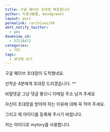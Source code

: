 ```yaml
---
title: 구글 웨이브 초대장 배포합니다
author: 녹풍(綠風, Windgreen)
layout: post
permalink: /archives/99
aktt_notify_twitter:
  - yes
daumview_id:
  - 37218472
categories:
  - 기타
tags:
  - 생각해 보기
---
```

구글 웨이브 초대장이 도착했네요.

선착순 4분에게 초대장 드리겠습니다. ^^

비밀댓글 그냥 댓글 좋으니 이메일 주소 남겨 주세요

자신이 초대장을 받아야 하는 이유에 대해 꼭 적어 주세요.

그리고 제 아이디를 등록해 주시기 바랍니다.

저는 아이디로 mytory를 사용합니다.